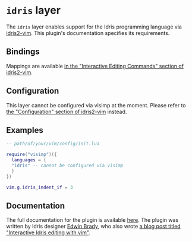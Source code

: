 # `idris` layer

The `idris` layer enables support for the Idris programming
language via [idris2-vim](https://github.com/edwinb/idris2-vim). This plugin's
documentation specifies its requirements.

## Bindings

Mappings are available [in the "Interactive Editing Commands" section of idris2-vim](https://github.com/edwinb/idris2-vim?tab=readme-ov-file#interactive-editing-commands).

## Configuration

This layer cannot be configured via visimp at the moment. Please refer to [the "Configuration" section of idris2-vim](https://github.com/edwinb/idris2-vim?tab=readme-ov-file#configuration)
instead.

## Examples

```lua
-- path/of/your/vim/config/init.lua

require("visimp")({
  languages = {
  "idris" -- cannot be configured via visimp
  }
})

vim.g.idris_indent_if = 3
```

## Documentation

The full documentation for the plugin is available
[here](https://github.com/edwinb/idris2-vim?tab=readme-ov-file). The plugin was
written by Idris designer [Edwin Brady](https://type-driven.org.uk/edwinb), who
also wrote [a blog post titled "Interactive Idris editing with vim"](https://web.archive.org/web/20170307061942if_/http://edwinb.wordpress.com/2013/10/28/interactive-idris-editing-with-vim/).
